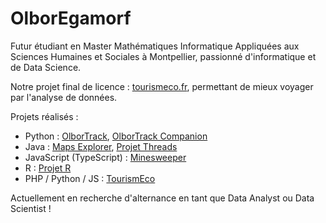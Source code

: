 # OlborEgamorf
Futur étudiant en Master Mathématiques Informatique Appliquées aux Sciences Humaines et Sociales à Montpellier, passionné d'informatique et de Data Science.

Notre projet final de licence : [tourismeco.fr](https://toursimeco.fr), permettant de mieux voyager par l'analyse de données.

Projets réalisés :
- Python : [OlborTrack](https://github.com/OlborEgamorf/OlborTrack-Bot), [OlborTrack Companion](https://github.com/OlborEgamorf/Companion)
- Java : [Maps Explorer](https://github.com/OlborEgamorf/BoborMapsExplorer), [Projet Threads](https://github.com/OlborEgamorf/ProjetThreads)
- JavaScript (TypeScript) : [Minesweeper](https://github.com/OlborEgamorf/DemineurTS)
- R : [Projet R](https://github.com/OlborEgamorf/DataScience_S4)
- PHP / Python / JS : [TourismEco](https://github.com/L3S518-LLHAR-kek/TourismEco)

Actuellement en recherche d'alternance en tant que Data Analyst ou Data Scientist !
